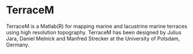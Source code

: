 # TerraceM
TerraceM is a Matlab(R) for mapping marine and lacustrine marine terraces using high resolution topography. TerraceM has been designed by Julius Jara, Daniel Melnick and Manfred Strecker at the University of Potsdam, Germany.
